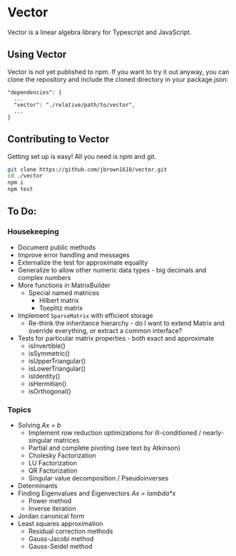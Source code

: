 # Vector

Vector is a linear algebra library for Typescript and JavaScript.

## Using Vector

Vector is not yet published to npm. If you want to try it out anyway, you can clone the repository
and include the cloned directory in your package.json:

```
"dependencies": {
  ...
  "vector": "./relative/path/to/vector",
  ...
}
```

## Contributing to Vector

Getting set up is easy! All you need is npm and git.

```bash
git clone https://github.com/jbrown1618/vector.git
cd ./vector
npm i
npm test
```

## To Do:

### Housekeeping

- Document public methods
- Improve error handling and messages
- Externalize the test for approximate equality
- Generalize to allow other numeric data types - big decimals and complex numbers
- More functions in MatrixBuilder
  - Special named matrices
    - Hilbert matrix
    - Toeplitz matrix
- Implement `SparseMatrix` with efficient storage
  - Re-think the inheritance hierarchy - do I want to extend Matrix and override everything, or extract a common interface?
- Tests for particular matrix properties - both exact and approximate
  - isInvertible()
  - isSymmetric()
  - isUpperTriangular()
  - isLowerTriangular()
  - isIdentity()
  - isHermitian()
  - isOrthogonal()

### Topics

- Solving _Ax = b_
  - Implement row reduction optimizations for ill-conditioned / nearly-singular matrices
  - Partial and complete pivoting (see text by Atkinson)
  - Cholesky Factorization
  - LU Factorization
  - QR Factorization
  - Singular value decomposition / Pseudoinverses
- Determinants
- Finding Eigenvalues and Eigenvectors _Ax = lambda\*x_
  - Power method
  - Inverse iteration
- Jordan canonical form
- Least squares approximation
  - Residual correction methods
  - Gauss-Jacobi method
  - Gauss-Seidel method
